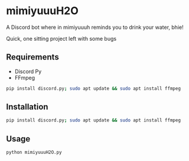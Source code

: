 # mimiyuuuH2O
A Discord bot where in mimiyuuuh reminds you to drink your water, bhie!

Quick, one sitting project left with some bugs

## Requirements
* Discord Py
* FFmpeg
```sh
pip install discord.py; sudo apt update && sudo apt install ffmpeg
```

## Installation
```sh
pip install discord.py; sudo apt update && sudo apt install ffmpeg
```

## Usage
```sh
python mimiyuuuH2O.py
```
